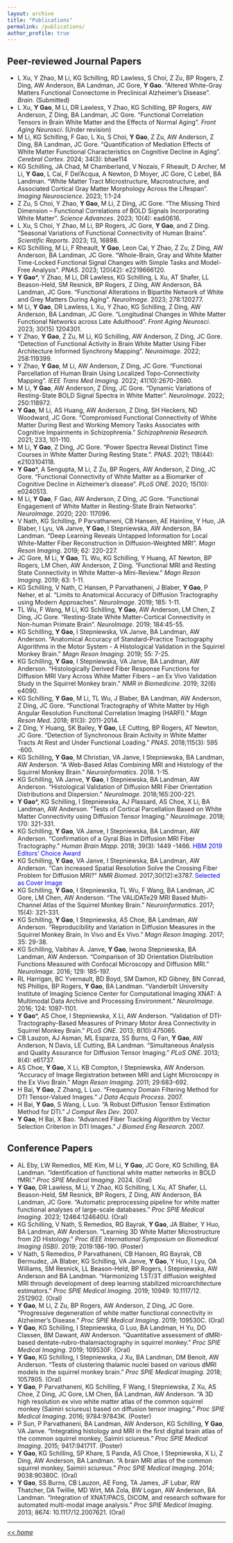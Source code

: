 ```yaml
---
layout: archive
title: "Publications"
permalink: /publications/
author_profile: true
---
```


<!--
{% if site.author.googlescholar %}
  <div class="wordwrap">You can also find my articles on <a href="{{site.author.googlescholar}}">my Google Scholar profile</a>.</div>
{% endif %}

{% include base_path %}

{% for post in site.publications reversed %}
  {% include archive-single.html %}
{% endfor %}
-->

## Peer-reviewed Journal Papers
- L Xu, Y Zhao, M Li, KG Schilling, RD Lawless, S Choi, Z Zu, BP Rogers, Z Ding, AW Anderson, BA Landman, JC Gore, **Y Gao**. “Altered White-Gray Matters Functional Connectome in Preclinical Alzheimer’s Disease”. *Brain*. (Submitted)  
- L Xu, **Y Gao**, M Li, DR Lawless, Y Zhao, KG Schilling, BP Rogers, AW Anderson, Z Ding, BA Landman, JC Gore. “Functional Correlation Tensors in Brain White Matter and the Effects of Normal Aging”. *Front Aging Neurosci*. (Under revision)  
- M Li, KG Schilling, F Gao, L Xu, S Choi, **Y Gao**, Z Zu, AW Anderson, Z Ding, BA Landman, JC Gore. “Quantification of Mediation Effects of White Matter Functional Characteristics on Cognitive Decline in Aging”. *Cerebral Cortex*. 2024; 34(3): bhae114  
- KG Schilling, JA Chad, M Chamberland, V Nozais, F Rheault, D Archer, M Li, **Y Gao**, L Cai, F Del’Acqua, A Newton, D Moyer, JC Gore, C Lebel, BA Landman. “White Matter Tract Microstructure, Macrostructure, and Associated Cortical Gray Matter Morphology Across the Lifespan”. *Imaging Neuroscience*. 2023; 1:1-24  
- Z Zu, S Choi, Y Zhao, **Y Gao**, M Li, Z Ding, JC Gore. “The Missing Third Dimension – Functional Correlations of BOLD Signals Incorporating White Matter”. *Science Advances*. 2023; 10(4): eadi0616.  
- L Xu, S Choi, Y Zhao, M Li, BP Rogers, JC Gore, **Y Gao**, and Z Ding. “Seasonal Variations of Functional Connectivity of Human Brains”. *Scientific Reports*. 2023; 13, 16898.  
- KG Schilling, M Li, F Rheault, **Y Gao**, Leon Cai, Y Zhao, Z Zu, Z Ding, AW Anderson, BA Landman, JC Gore. “Whole-Brain, Gray and White Matter Time-Locked Functional Signal Changes with Simple Tasks and Model-Free Analysis”. *PNAS*. 2023; 120(42): e2219666120.  
- **Y Gao***, Y Zhao, M Li, DR Lawless, KG Schilling, L Xu, AT Shafer, LL Beason-Held, SM Resnick, BP Rogers, Z Ding, AW Anderson, BA Landman, JC Gore. “Functional Alterations in Bipartite Network of White and Grey Matters During Aging”. *NeuroImage*. 2023; 278:120277.    
- M Li, **Y Gao**, DR Lawless, L Xu, Y Zhao, KG Schilling, Z Ding, AW Anderson, BA Landman, JC Gore. “Longitudinal Changes in White Matter Functional Networks across Late Adulthood”. *Front Aging Neurosci*. 2023; 30(15) 1204301.     
- Y Zhao, **Y Gao**, Z Zu, M Li, KG Schilling, AW Anderson, Z Ding, JC Gore. “Detection of Functional Activity in Brain White Matter Using Fiber Architecture Informed Synchrony Mapping”. *Neuroimage*. 2022; 258:119399.    
- Y Zhao, **Y Gao**, M Li, AW Anderson, Z Ding, JC Gore. “Functional Parcellation of Human Brain Using Localized Topo-Connectivity Mapping”. *IEEE Trans Med Imaging*. 2022; 41(10):2670-2680.  
- M Li, **Y Gao**, AW Anderson, Z Ding, JC Gore. “Dynamic Variations of Resting-State BOLD Signal Spectra in White Matter”. *NeuroImage*. 2022; 250:118972.   
- **Y Gao**, M Li, AS Huang, AW Anderson, Z Ding, SH Heckers, ND Woodward, JC Gore. “Compromised Functional Connectivity of White Matter During Rest and Working Memory Tasks Associates with Cognitive Impairments in Schizophrenia.” *Schizophrenia Research*. 2021; 233, 101-110.  
- M Li, **Y Gao**, Z Ding, JC Gore. “Power Spectra Reveal Distinct Time Courses in White Matter During Resting State.”. *PNAS*. 2021; 118(44): e2103104118.   
- **Y Gao***, A Sengupta, M Li, Z Zu, BP Rogers, AW Anderson, Z Ding, JC Gore. “Functional Connectivity of White Matter as a Biomarker of Cognitive Decline in Alzheimer’s disease”. *PLoS ONE*. 2020; 15(10): e0240513.  
- M Li, **Y Gao**, F Gao, AW Anderson, Z Ding, JC Gore. “Functional Engagement of White Matter in Resting-State Brain Networks”. *NeuroImage*. 2020; 220: 117096.   
- V Nath, KG Schilling, P Parvathaneni, CB Hansen, AE Hainline, Y Huo, JA Blaber, I Lyu, VA Janve, **Y Gao**, I Stepniewska, AW Anderson, BA Landman. “Deep Learning Reveals Untapped Information for Local White-Matter Fiber Reconstruction in Diffusion-Weighted MRI”. *Magn Reson Imaging*. 2019; 62: 220-227.   
- JC Gore, M Li, **Y Gao**, TL Wu, KG Schilling, Y Huang, AT Newton, BP Rogers, LM Chen, AW Anderson, Z Ding. “Functional MRI and Resting State Connectivity in White Matter–a Mini-Review.” *Magn Reson Imaging*. 2019; 63: 1-11.   
- KG Schilling, V Nath, C Hansen, P Parvathaneni, J Blaber, **Y Gao**, P Neher, et al. “Limits to Anatomical Accuracy of Diffusion Tractography using Modern Approaches”. *NeuroImage*. 2019; 185: 1-11.    
- TL Wu, F Wang, M Li, KG Schilling, **Y Gao**, AW Anderson, LM Chen, Z Ding, JC Gore. “Resting-State White Matter-Cortical Connectivity in Non-human Primate Brain”. *NeuroImage*. 2019; 184:45-55.   
- KG Schilling, **Y Gao**, I Stepniewska, VA Janve, BA Landman, AW Anderson. “Anatomical Accuracy of Standard-Practice Tractography Algorithms in the Motor System - A Histological Validation in the Squirrel Monkey Brain.” *Magn Reson Imaging*. 2019; 55: 7-25.   
- KG Schilling, **Y Gao**, I Stepniewska, VA Janve, BA Landman, AW Anderson. “Histologically Derived Fiber Response Functions for Diffusion MRI Vary Across White Matter Fibers – an Ex Vivo Validation Study in the Squirrel Monkey brain.” *NMR in Biomedicine*. 2019; 32(6) e4090.   
- KG Schilling, **Y Gao**, M Li, TL Wu, J Blaber, BA Landman, AW Anderson, Z Ding, JC Gore. “Functional Tractography of White Matter by High Angular Resolution Funcitonal Correlation Imaging (HARFI).” *Magn Reson Med*. 2018; 81(3): 2011-2014.   
- Z Ding, Y Huang, SK Bailey, **Y Gao**, LE Cutting, BP Rogers, AT Newton, JC Gore. “Detection of Synchronous Brain Activity in White Matter Tracts At Rest and Under Functional Loading.” *PNAS*. 2018;115(3): 595 -600.    
- KG Schilling, **Y Gao**, M Christian, VA Janve, I Stepniewska, BA Landman, AW Anderson. “A Web-Based Atlas Combining MRI and Histology of the Squirrel Monkey Brain.” *Neuroinformatics*. 2018. 1-15.    
- KG Schilling, VA Janve, **Y Gao**, I Stepniewska, BA Landman, AW Anderson. “Histological Validation of Diffusion MRI Fiber Orientation Distributions and Dispersion.” *NeuroImage*. 2018;165:200-221.   
- **Y Gao***, KG Schilling, I Stepniewska, AJ Plassard, AS Choe, X Li, BA Landman, AW Anderson. “Tests of Cortical Parcellation Based on White Matter Connectivity using Diffusion Tensor Imaging.” *NeuroImage*. 2018; 170: 321-331.   
- KG Schilling, **Y Gao**, VA Janve, I Stepniewska, BA Landman, AW Anderson. “Confirmation of a Gyral Bias in Diffusion MRI Fiber Tractography.” *Human Brain Mapp*. 2018; 39(3): 1449 -1466. <font color=Blue>HBM 2019 Editors’ Choice Award</font>  
- KG Schilling, **Y Gao**, VA Janve, I Stepniewska, BA Landman, AW Anderson. “Can Increased Spatial  Resolution Solve the Crossing Fiber Problem for Diffusion MRI?" *NMR Biomed*. 2017;30(12):e3787. <font color=Blue>Selected as Cover Image</font> 
- KG Schilling, **Y Gao**, I Stepniewska, TL Wu, F Wang, BA Landman, JC Gore, LM Chen, AW Anderson. “The VALiDATe29 MRI Based Multi-Channel Atlas of the Squirrel Monkey Brain.” *Neuroinformatics*. 2017; 15(4): 321-331.    
- KG Schilling, **Y Gao**, I Stepniewska, AS Choe, BA Landman, AW Anderson. “Reproducibility and Variation in Diffusion Measures in the Squirrel Monkey Brain, In Vivo and Ex Vivo.” *Magn Reson Imaging*. 2017; 35: 29-38.    
- KG Schilling, Vaibhav A. Janve, **Y Gao**, Iwona Stepniewska, BA Landman, AW Anderson. “Comparison of 3D Orientation Distribution Functions Measured with Confocal Microscopy and Diffusion MRI.” *NeuroImage*. 2016; 129: 185-197.    
- RL Harrigan, BC Yvernault, BD Boyd, SM Damon, KD Gibney, BN Conrad, NS Phillips, BP Rogers, **Y Gao**, BA Landman. “Vanderbilt University Institute of Imaging Science Center for Computational Imaging XNAT: A Multimodal Data Archive and Processing Environment.” *NeuroImage*. 2016; 124: 1097-1101.    
- **Y Gao***, AS Choe, I Stepniewska, X Li, AW Anderson. “Validation of DTI-Tractography-Based Measures of Primary Motor Area Connectivity in Squirrel Monkey Brain.” *PLoS ONE*. 2013; 8(10):475065.    
- CB Lauzon, AJ Asman, ML Esparza, SS Burns, Q Fan, **Y Gao**, AW Anderson, N Davis, LE Cutting, BA Landman. “Simultaneous Analysis and Quality Assurance for Diffusion Tensor Imaging.” *PLoS ONE*. 2013; 8(4): e61737.   
- AS Choe, **Y Gao**, X Li, KB Compton, I Stepniewska, AW Anderson. “Accuracy of Image Registration between MRI and Light Microscopy in the Ex Vivo Brain.” *Magn Reson Imaging*. 2011; 29:683-692.   
- H Bai, **Y Gao**, Z Zhang, L Luo. “Frequency Domain Filtering Method for DTI Tensor-Valued Images.” *J Data Acquis Process*. 2007.   
- H Bai, **Y Gao**, S Wang, L Luo. “A Robust Diffusion Tensor Estimation Method for DTI.” *J Comput Res Dev*. 2007.   
- **Y Gao**, H Bai, X Bao. “Advanced Fiber Tracking Algorithm by Vector Selection Criterion in DTI Images.” *J Biomed Eng Research*. 2007.   

## Conference Papers 
- AL Eby, LW Remedios, ME Kim, M Li, **Y Gao**, JC Gore, KG Schilling, BA Landman. “Identification of functional white matter networks in BOLD fMRI.” *Proc SPIE Medical Imaging*. 2024. (Oral)   
- **Y Gao**, DR Lawless, M Li, Y Zhao, KG Schilling, L Xu, AT Shafer, LL Beason-Held, SM Resnick, BP Rogers, Z Ding, AW Anderson, BA Landman, JC Gore. “Automatic preprocessing pipeline for white matter functional analyses of large-scale databases.” *Proc SPIE Medical Imaging*. 2023; 12464:124640U. (Oral)   
- KG Schilling, V Nath, S Remedios, RG Bayrak, **Y Gao**, JA Blaber, Y Huo, BA Landman, AW Anderson. "Learning 3D White Matter Microstructure from 2D Histology." *Proc IEEE International Symposium on Biomedical Imaging (ISBI)*. 2019; 2019:186-190. (Poster)   
- V Nath, S Remedios, P Parvathaneni, CB Hansen, RG Bayrak, CB Bermudez, JA Blaber, KG Schilling, VA Janve, **Y Gao**, Y Huo, I Lyu, OA Williams, SM Resnick, LL Beason-Held, BP Rogers, I Stepniewska, AW Anderson and BA Landman. “Harmonizing 1.5T/3T diffusion weighted MRI through development of deep learning stabilized microarchitecture estimators." *Proc SPIE Medical Imaging*. 2019; 10949: 10.1117/12. 2512902. (Oral)   
- **Y Gao**, M Li, Z Zu, BP Rogers, AW Anderson, Z Ding, JC Gore. “Progressive degeneration of white matter functional connectivity in Alzheimer’s Disease.” *Proc SPIE Medical Imaging*. 2019; 109530C. (Oral)   
- **Y Gao**, KG Schilling, I Stepniewska, G Luo, BA Landman, H Yu, DO Classen, BM Dawant, AW Anderson. “Quantitative assessment of dMRI-based dentate-rubro-thalamiactography in squirrel monkey.” *Proc SPIE Medical Imaging*. 2019; 109530F. (Oral)   
- **Y Gao**, KG Schilling, I Stepniewska, J Xu, BA Landman, DM Benoit, AW Anderson. “Tests of clustering thalamic nuclei based on various dMRI models in the squirrel monkey brain.” *Proc SPIE Medical Imaging*. 2018; 1057805. (Oral)   
- **Y Gao**, P Parvathaneni, KG Schilling, F Wang, I Stepniewska, Z Xu, AS Choe, Z Ding, JC Gore, LM Chen, BA Landman, AW Anderson. “A 3D high resolution ex vivo white matter atlas of the common squirrel monkey (Saimiri sciureus) based on diffusion tensor imaging.” *Proc SPIE Medical Imaging*. 2016; 9784:97843K. (Poster)   
- P Sun, P Parvathaneni, BA Landman, AW Anderson, KG Schilling, **Y Gao**, VA Janve. “Integrating histology and MRI in the first digital brain atlas of the common squirrel monkey, Saimiri sciureus.” *Proc SPIE Medical Imaging*. 2015; 9417:94171T. (Poster)   
- **Y Gao**, KG Schilling, SP Khare, S Panda, AS Choe, I Stepniewska, X Li, Z Ding, AW Anderson, BA Landman. “A brain MRI atlas of the common squirrel monkey, Saimiri sciureus.” *Proc SPIE Medical Imaging*. 2014; 9038:90380C. (Oral)   
- **Y Gao**, SS Burns, CB Lauzon, AE Fong, TA James, JF Lubar, RW Thatcher, DA Twillie, MD Wirt, MA Zola, BW Logan, AW Anderson, BA Landman. “Integration of XNAT/PACS, DICOM, and research software for automated multi-modal image analysis.” *Proc SPIE Medical Imaging*. 2013; 8674: 10.1117/12.2007621. (Oral)   


----------------------------------------

[_<< home_](https://gaoy3.github.io/Lab//)
